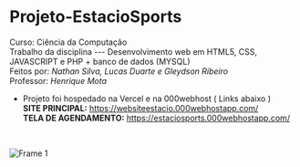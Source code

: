 # Projeto-EstacioSports
Curso: Ciência da Computação <br>
Trabalho da disciplina --- Desenvolvimento web em HTML5, CSS, JAVASCRIPT e PHP   + banco de dados (MYSQL) <br>
Feitos por:  <i>Nathan Silva, Lucas Duarte e Gleydson Ribeiro</i> <br>
Professor: <i>Henrique Mota</i> 

 - Projeto foi hospedado na Vercel e na 000webhost ( Links abaixo )  <br>
<b>SITE PRINCIPAL:</b> https://websiteestacio.000webhostapp.com/  <br>
<b>TELA DE AGENDAMENTO:</b>  https://estaciosports.000webhostapp.com/ <br>
<br>

![Frame 1](https://github.com/Dev-nathansilva/Projeto-EstacioSports/assets/124079997/0fe34775-64e9-44e9-9bd1-671c355d2960)
